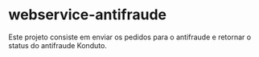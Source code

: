 # webservice-antifraude
Este projeto consiste em enviar os pedidos para o antifraude e retornar o status do antifraude Konduto. 
